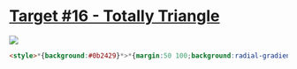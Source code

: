 # [Target #16 - Totally Triangle](https://cssbattle.dev/play/16)

![](https://cssbattle.dev/targets/16.png)

```HTML
<style>*{background:#0b2429}*>*{margin:50 100;background:radial-gradient(1q,#0b2429 25px,0,#f3ac3c 74q,0,#0b2429 95q,0,#998235);border-radius:50% 0 50% 0;transform:rotate(45deg
```
